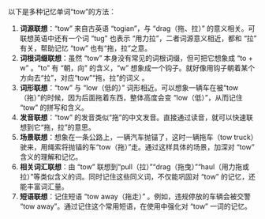 以下是多种记忆单词“tow”的方法：
1. **词源联想**：“tow” 来自古英语 “togian”，与 “drag（拖、拉）” 的意义相关。可联想英语中还有一个词 “tug” 也表示 “用力拉”，二者词源意义相近，都和 “拉” 有关，帮助记忆 “tow” 也有“拖，拉”之意。
2. **词根词缀联想**：虽然 “tow” 本身没有常见的词根词缀，但可把它想象成 “to + w” 。“to” 有 “朝，向” 的含义，“w” 想象成一个钩子。就好像用钩子朝着某个方向去“拉”，对应“tow”“拖，拉”的词义 。
3. **词形联想**：“tow” 与 “low（低的）” 词形相近。可以想象一辆车在被“tow（拖）”的时候，因为后面拖着东西，整体高度会变 “low（低）”，从而记住 “tow” 的拼写和含义。
4. **发音联想**：“tow” 的发音类似“拖”的中文发音。直接通过读音，就可以快速联想到它“拖，拉”的意思。
5. **场景联想**：想象在一条公路上，一辆汽车抛锚了，这时一辆拖车（tow truck）驶来，用绳索将抛锚的车“tow（拖）”走。通过这样具体的场景，加深对 “tow” 含义的理解和记忆。
6. **相关词汇联想**：由 “tow” 联想到“pull（拉）”“drag（拖曳）”“haul（用力拖或拉）”等类似含义的词。同时记住这些同义词，不仅能巩固对 “tow” 的记忆，还能丰富词汇量。
7. **短语联想**：记住短语 “tow away（拖走）” 。例如，违规停放的车辆会被交警 “tow away”。通过记住这个常用短语，在使用中强化对 “tow” 一词的记忆。 